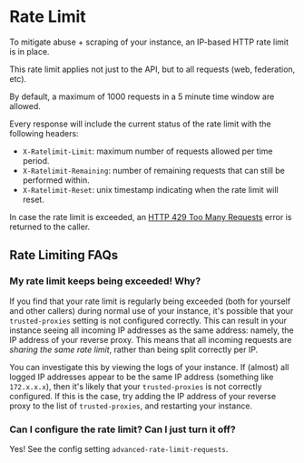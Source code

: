 # Rate Limit

To mitigate abuse + scraping of your instance, an IP-based HTTP rate limit is in place.

This rate limit applies not just to the API, but to all requests (web, federation, etc).

By default, a maximum of 1000 requests in a 5 minute time window are allowed.

Every response will include the current status of the rate limit with the following headers:

- `X-Ratelimit-Limit`: maximum number of requests allowed per time period.
- `X-Ratelimit-Remaining`: number of remaining requests that can still be performed within.
- `X-Ratelimit-Reset`: unix timestamp indicating when the rate limit will reset.

In case the rate limit is exceeded, an [HTTP 429 Too Many Requests](https://developer.mozilla.org/en-US/docs/Web/HTTP/Status/429) error is returned to the caller.

## Rate Limiting FAQs

### My rate limit keeps being exceeded! Why?

If you find that your rate limit is regularly being exceeded (both for yourself and other callers) during normal use of your instance, it's possible that your `trusted-proxies` setting is not configured correctly. This can result in your instance seeing all incoming IP addresses as the same address: namely, the IP address of your reverse proxy. This means that all incoming requests are *sharing the same rate limit*, rather than being split correctly per IP.

You can investigate this by viewing the logs of your instance. If (almost) all logged IP addresses appear to be the same IP address (something like `172.x.x.x`), then it's likely that your `trusted-proxies` is not correctly configured. If this is the case, try adding the IP address of your reverse proxy to the list of `trusted-proxies`, and restarting your instance.

### Can I configure the rate limit? Can I just turn it off?

Yes! See the config setting `advanced-rate-limit-requests`.
